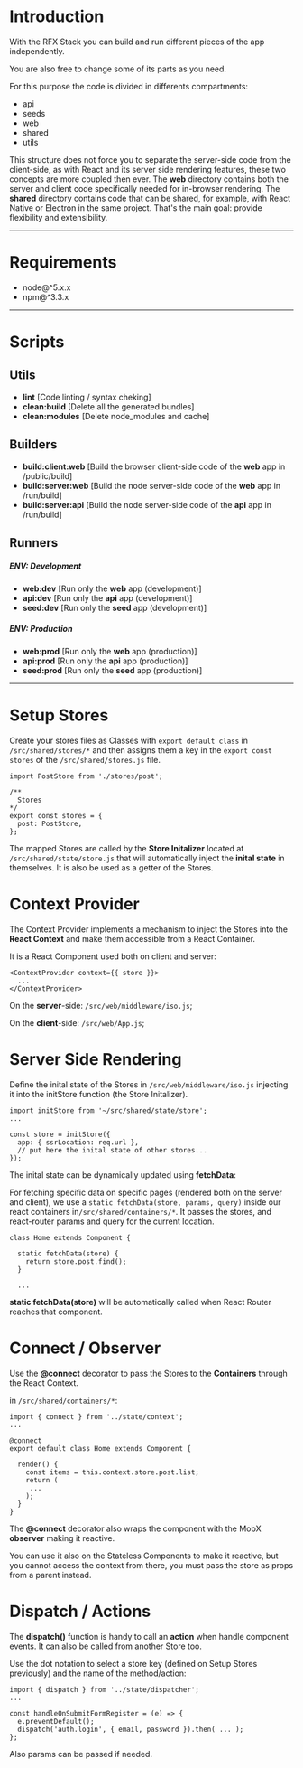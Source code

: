 # Introduction
With the RFX Stack you can build and run different pieces of the app independently.

You are also free to change some of its parts as you need.

For this purpose the code is divided in differents compartments:

- api
- seeds
- web
- shared
- utils

This structure does not force you to separate the server-side code from the client-side, as with React and its server side rendering features, these two concepts are more coupled then ever. The **web** directory contains both the server and client code specifically needed for in-browser rendering. The **shared** directory contains code that can be shared, for example, with React Native or Electron in the same project. That's the main goal: provide flexibility and extensibility.

---

# Requirements

- node@^5.x.x
- npm@^3.3.x

---

# Scripts

## Utils

- **lint** [Code linting / syntax cheking]
- **clean:build** [Delete all the generated bundles]
- **clean:modules** [Delete node_modules and cache]

## Builders

- **build:client:web** [Build the browser client-side code of the **web** app in /public/build]
- **build:server:web** [Build the node server-side code of the **web** app in /run/build]
- **build:server:api** [Build the node server-side code of the **api** app in /run/build]

## Runners

##### ENV: Development
- **web:dev** [Run only the **web** app (development)]
- **api:dev** [Run only the **api** app (development)]
- **seed:dev** [Run only the **seed** app (development)]

##### ENV: Production
- **web:prod** [Run only the **web** app (production)]
- **api:prod** [Run only the **api** app (production)]
- **seed:prod** [Run only the **seed** app (production)]

---


# Setup Stores

Create your stores files as Classes with `export default class` in `/src/shared/stores/*` and then assigns them a key in the `export const stores` of the `/src/shared/stores.js` file.

```
import PostStore from './stores/post';

/**
  Stores
*/
export const stores = {
  post: PostStore,
};
```

The mapped Stores are called by the **Store Initalizer** located at `/src/shared/state/store.js` that will automatically inject the **inital state** in themselves. It is also be used as a getter of the Stores.

# Context Provider

The Context Provider implements a mechanism to inject the Stores into the **React Context** and make them accessible from a React Container.

It is a React Component used both on client and server:

```
<ContextProvider context={{ store }}>
  ...
</ContextProvider>
```

On the **server**-side: `/src/web/middleware/iso.js`;

On the **client**-side: `/src/web/App.js`;

# Server Side Rendering

Define the inital state of the Stores in `/src/web/middleware/iso.js` injecting it into the initStore function (the Store Initalizer).

```
import initStore from '~/src/shared/state/store';
...

const store = initStore({
  app: { ssrLocation: req.url },
  // put here the inital state of other stores...
});
```

The inital state can be dynamically updated using **fetchData**:

For fetching specific data on specific pages (rendered both on the server and client), we use a `static fetchData(store, params, query)` inside our react containers in`/src/shared/containers/*`. It passes the stores, and react-router params and query for the current location.

```
class Home extends Component {

  static fetchData(store) {
    return store.post.find();
  }

  ...
```

**static fetchData(store)** will be automatically called when React Router reaches that component.


# Connect / Observer

Use the **@connect** decorator to pass the Stores to the **Containers** through the React Context.


in `/src/shared/containers/*`:

```
import { connect } from '../state/context';
...

@connect
export default class Home extends Component {

  render() {
    const items = this.context.store.post.list;
    return (
     ...
    );
  }
}
```

The **@connect** decorator also wraps the component with the MobX **observer** making it reactive.

You can use it also on the Stateless Components to make it reactive, but you cannot access the context from there, you must pass the store as props from a parent instead.

# Dispatch / Actions

The **dispatch()** function is handy to call an **action** when handle component events. It can also be called from another Store too.

Use the dot notation to select a store key (defined on Setup Stores previously) and the name of the method/action:

```
import { dispatch } from '../state/dispatcher';
...

const handleOnSubmitFormRegister = (e) => {
  e.preventDefault();
  dispatch('auth.login', { email, password }).then( ... );
};
```

Also params can be passed if needed.

